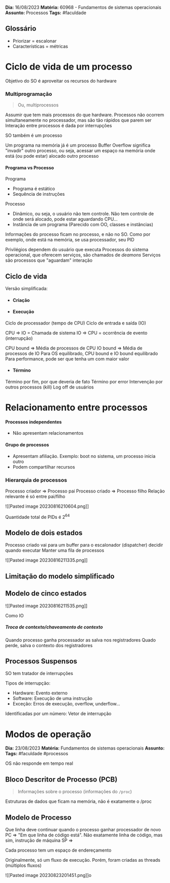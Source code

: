 **Dia:** 16/08/2023 
**Matéria:** 60968 - Fundamentos de sistemas operacionais
**Assunto:** Processos
**Tags:** #faculdade

## Glossário
- Priorizar = escalonar
- Características = métricas

# Ciclo de vida de um processo

Objetivo do SO é aproveitar os recursos do hardware

### Multiprogramação
>Ou, multiprocessos

Assumir que tem mais processos do que hardware.
Processos não ocorrem simultaneamente no processador, mas são tão rápidos que parem ser
Interação entre processos é dada por interrupções

SO também é um processo

Um programa na memória já é um processo
Buffer Overflow significa "invadir" outro processo, ou seja, acessar um espaço na memória onde está (ou pode estar) alocado outro processo

#### Programa vs Processo
Programa
- Programa é estático
- Sequência de instruções

Processo
- Dinâmico, ou seja, o usuário não tem controle. Não tem controle de onde será alocado, pode estar aguardando CPU...
- Instância de um programa (Parecido com OO, classes e instâncias)

Informações do processo ficam no processo, e não no SO. Como por exemplo, onde está na memória, se usa processador, seu PID

Privilégios dependem do usuário que executa
Processos do sistema operacional, que oferecem serviços, são chamados de *deamons*
Serviços são processos que "aguardam" interação 

## Ciclo de vida
Versão simplificada:

- #### Criação
- #### Execução
Ciclo de processador (tempo de CPU)
Ciclo de entrada e saída (IO)

CPU => IO = Chamada de sistema
IO => CPU = ocorrência de evento (interrupção)

CPU bound => Média de processos de CPU
IO bound => Média de processos de IO
Para OS equilibrado, CPU bound e IO bound equilibrado
Para performance, pode ser que tenha um com maior valor

- #### Término
Término por fim, por que deveria de fato
Término por error
Intervenção por outros processos (kill)
Log off de usuários

# Relacionamento entre processos

####  Processos independentes
- Não apresentam relacionamentos
#### Grupo de processos
- Apresentam afiliação. Exemplo: boot no sistema, um processo inicia outro
- Podem compartilhar recursos

### Hierarquia de processos

Processo criador => Processo pai
Processo criado => Processo filho
Relação relevante é só entre pai/filho

![[Pasted image 20230816210604.png]]

Quantidade total de PIDs é $2^{64}$

## Modelo de dois estados

Processo criado vai para um buffer para o escalonador (dispatcher) decidir quando executar
Manter uma fila de processos

![[Pasted image 20230816211335.png]]

## Limitação do modelo simplificado

## Modelo de cinco estados

![[Pasted image 20230816211535.png]]

Como IO 

##### Troca de contexto/chaveamento de contexto
Quando processo ganha processador as salva nos registradores
Quado perde, salva o contexto dos registradores

## Processos Suspensos

SO tem tratador de interrupções

Tipos de interrupção:
- Hardware: Evento externo
- Software: Execução de uma instrução
- Exceção: Erros de execução, overflow, underflow...

Identificadas por um número: Vetor de interrupção
# Modos de operação


**Dia:** 23/08/2023 
**Matéria:** Fundamentos de sistemas operacionais
**Assunto:** 
**Tags:** #faculdade #processos

OS não responde em tempo real

## Bloco Descritor de Processo (PCB)
> Informações sobre o processo (informações do `/proc`)

Estruturas de dados que ficam na memória, não é exatamente o /proc

## Modelo de Processo

Que linha deve continuar quando o processo ganhar processador de novo
PC => "Em que linha de código está". Não exatamente linha de código, mas sim, instrução de máquina
SP => 

Cada processo tem um espaço de endereçamento

Originalmente, só um fluxo de execução. Porém, foram criadas as threads (múltiplos fluxos)

![[Pasted image 20230823201451.png]]o